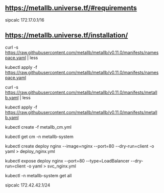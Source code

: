 
## https://metallb.universe.tf/#requirements

sipcalc 172.17.0.1/16

## https://metallb.universe.tf/installation/

curl -s https://raw.githubusercontent.com/metallb/metallb/v0.11.0/manifests/namespace.yaml | less

kubectl apply -f https://raw.githubusercontent.com/metallb/metallb/v0.11.0/manifests/namespace.yaml

curl -s https://raw.githubusercontent.com/metallb/metallb/v0.11.0/manifests/metallb.yaml | less

kubectl apply -f https://raw.githubusercontent.com/metallb/metallb/v0.11.0/manifests/metallb.yaml

kubectl create -f metallb_cm.yml

kubectl get cm -n metallb-system

kubectl create deploy nginx --image=nginx --port=80 --dry-run=client -o yaml > deploy_nginx.yml

kubectl expose deploy nginx --port=80 --type=LoadBalancer --dry-run=client -o yaml > svc_nginx.yml

kubectl -n metallb-system get all

sipcalc 172.42.42.1/24